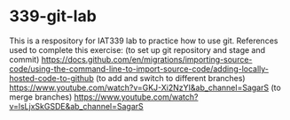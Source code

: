 # 339-git-lab
This is a respository for IAT339 lab to practice how to use git.
References used to complete this exercise:
(to set up git repository and stage and commit) https://docs.github.com/en/migrations/importing-source-code/using-the-command-line-to-import-source-code/adding-locally-hosted-code-to-github
(to add and switch to different branches) https://www.youtube.com/watch?v=GKJ-Xi2NzYI&ab_channel=SagarS
(to merge branches) https://www.youtube.com/watch?v=lsLjxSkGSDE&ab_channel=SagarS